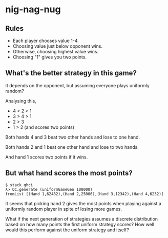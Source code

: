 # nig-nag-nug

## Rules

 - Each player chooses value 1-4.
 - Choosing value just below opponent wins.
 - Otherwise, choosing highest value wins.
 - Choosing "1" gives you two points.

## What's the better strategy in this game?

It depends on the opponent, but assuming everyone plays uniformly random?

Analysing this,

 - 4 > 2 > 1
 - 3 > 4 > 1
 - 2 > 3
 - 1 > 2 (and scores two points)

Both hands 4 and 3 beat two other hands and lose to one hand.

Both hands 2 and 1 beat one other hand and lose to two hands.

And hand 1 scores two points if it wins.

## But what hand scores the most points?

```
$ stack ghci
λ> QC.generate (uniformGameGen 100000)
fromList [(Hand 1,62482),(Hand 2,25006),(Hand 3,12342),(Hand 4,6232)]
```

It seems that picking hand 2 gives the most points when playing against a
uniformly random player in spite of losing more games.

What if the next generation of strategies assumes a discrete distribution based
on how many points the first uniform strategy scores? How well would this perform
against the uniform strategy and itself?

